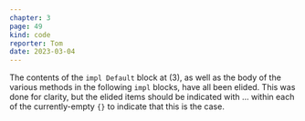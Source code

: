 ```yaml
---
chapter: 3
page: 49
kind: code
reporter: Tom
date: 2023-03-04
---
```


The contents of the `impl Default` block at (3), as well as the body of
the various methods in the following `impl` blocks, have all been
elided. This was done for clarity, but the elided items should be
indicated with … within each of the currently-empty `{}` to indicate
that this is the case.
